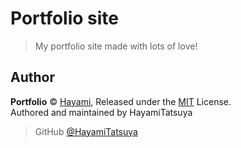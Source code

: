 # Portfolio site

> My portfolio site made with lots of love! 

## Author

**Portfolio** © [Hayami](https://github.com/HayamiTatsuya), Released under the [MIT](https://github.com/HayamiTatsuya/Hayami/blob/master/LICENSE) License.<br>
Authored and maintained by HayamiTatsuya

> GitHub [@HayamiTatsuya](https://github.com/HayamiTatsuya)